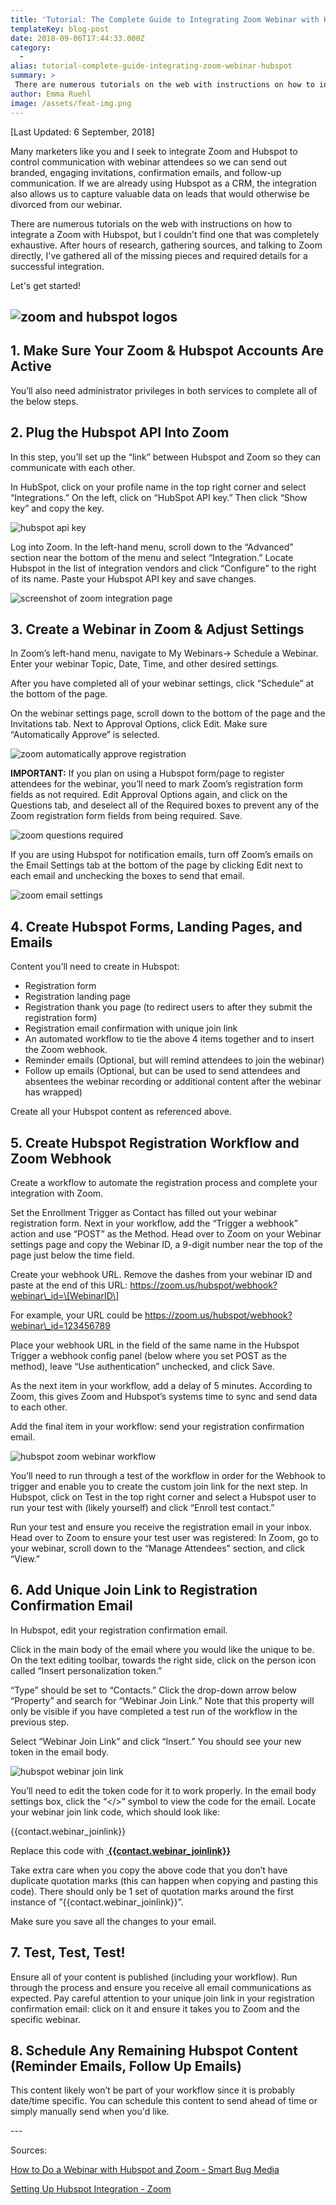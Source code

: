 ```yaml
---
title: 'Tutorial: The Complete Guide to Integrating Zoom Webinar with Hubspot'
templateKey: blog-post
date: 2018-09-06T17:44:33.000Z
category: 
  -
alias: tutorial-complete-guide-integrating-zoom-webinar-hubspot
summary: > 
 There are numerous tutorials on the web with instructions on how to integrate a Zoom with Hubspot, but I couldn't find one that was completely exhaustive. After hours of research, gathering sources, and talking to Zoom directly, I've gathered all of the missing pieces and required details for a successful integration. 
author: Emma Ruehl
image: /assets/feat-img.png
---
```


\[Last Updated: 6 September, 2018\]

Many marketers like you and I seek to integrate Zoom and Hubspot to control communication with webinar attendees so we can send out branded, engaging invitations, confirmation emails, and follow-up communication. If we are already using Hubspot as a CRM, the integration also allows us to capture valuable data on leads that would otherwise be divorced from our webinar.

There are numerous tutorials on the web with instructions on how to integrate a Zoom with Hubspot, but I couldn't find one that was completely exhaustive. After hours of research, gathering sources, and talking to Zoom directly, I've gathered all of the missing pieces and required details for a successful integration. 

Let's get started!

![zoom and hubspot logos](/assets/inline-images/zoom%2Bhubspot.png)
-------------------------------------------------------------------

1\. Make Sure Your Zoom & Hubspot Accounts Are Active
-----------------------------------------------------

You’ll also need administrator privileges in both services to complete all of the below steps.

2\. Plug the Hubspot API Into Zoom
----------------------------------

In this step, you’ll set up the “link” between Hubspot and Zoom so they can communicate with each other.

In HubSpot, click on your profile name in the top right corner and select “Integrations.” On the left, click on “HubSpot API key.” Then click “Show key” and copy the key.

![hubspot api key](/assets/inline-images/hubspot-api-key.png)

Log into Zoom. In the left-hand menu, scroll down to the “Advanced” section near the bottom of the menu and select “Integration.” Locate Hubspot in the list of integration vendors and click “Configure” to the right of its name. Paste your Hubspot API key and save changes.

![screenshot of zoom integration page](/assets/inline-images/zoom-integration_0.png)

3\. Create a Webinar in Zoom & Adjust Settings
----------------------------------------------

In Zoom’s left-hand menu, navigate to My Webinars→ Schedule a Webinar. Enter your webinar Topic, Date, Time, and other desired settings.

After you have completed all of your webinar settings, click “Schedule” at the bottom of the page.

On the webinar settings page, scroll down to the bottom of the page and the Invitations tab. Next to Approval Options, click Edit. Make sure “Automatically Approve” is selected.

![zoom automatically approve registration](/assets/inline-images/registration-automatically-approve.png)

**IMPORTANT:** If you plan on using a Hubspot form/page to register attendees for the webinar, you’ll need to mark Zoom’s registration form fields as not required. Edit Approval Options again, and click on the Questions tab, and deselect all of the Required boxes to prevent any of the Zoom registration form fields from being required. Save.

![zoom questions required](/assets/inline-images/questions-required.png)

If you are using Hubspot for notification emails, turn off Zoom’s emails on the Email Settings tab at the bottom of the page by clicking Edit next to each email and unchecking the boxes to send that email.

![zoom email settings](/assets/inline-images/email-settings.png)

4\. Create Hubspot Forms, Landing Pages, and Emails
---------------------------------------------------

Content you’ll need to create in Hubspot:

*   Registration form
*   Registration landing page
*   Registration thank you page (to redirect users to after they submit the registration form)
*   Registration email confirmation with unique join link
*   An automated workflow to tie the above 4 items together and to insert the Zoom webhook.
*   Reminder emails (Optional, but will remind attendees to join the webinar)
*   Follow up emails (Optional, but can be used to send attendees and absentees the webinar recording or additional content after the webinar has wrapped)

Create all your Hubspot content as referenced above.

5\. Create Hubspot Registration Workflow and Zoom Webhook
---------------------------------------------------------

Create a workflow to automate the registration process and complete your integration with Zoom.

Set the Enrollment Trigger as Contact has filled out your webinar registration form. Next in your workflow, add the “Trigger a webhook” action and use “POST” as the Method. Head over to Zoom on your Webinar settings page and copy the Webinar ID, a 9-digit number near the top of the page just below the time field.

Create your webhook URL. Remove the dashes from your webinar ID and paste at the end of this URL: https://zoom.us/hubspot/webhook?webinar\_id=\[WebinarID\]

For example, your URL could be https://zoom.us/hubspot/webhook?webinar\_id=123456789

Place your webhook URL in the field of the same name in the Hubspot Trigger a webhook config panel (below where you set POST as the method), leave “Use authentication” unchecked, and click Save.

As the next item in your workflow, add a delay of 5 minutes. According to Zoom, this gives Zoom and Hubspot’s systems time to sync and send data to each other.

Add the final item in your workflow: send your registration confirmation email.

![hubspot zoom webinar workflow](/assets/inline-images/hubspot-workflow.png)

You’ll need to run through a test of the workflow in order for the Webhook to trigger and enable you to create the custom join link for the next step. In Hubspot, click on Test in the top right corner and select a Hubspot user to run your test with (likely yourself) and click “Enroll test contact.”

Run your test and ensure you receive the registration email in your inbox. Head over to Zoom to ensure your test user was registered: In Zoom, go to your webinar, scroll down to the “Manage Attendees” section, and click “View.”

6\. Add Unique Join Link to Registration Confirmation Email
-----------------------------------------------------------

In Hubspot, edit your registration confirmation email.

Click in the main body of the email where you would like the unique to be. On the text editing toolbar, towards the right side, click on the person icon called “Insert personalization token.” 

“Type” should be set to “Contacts.” Click the drop-down arrow below “Property” and search for “Webinar Join Link.” Note that this property will only be visible if you have completed a test run of the workflow in the previous step.

Select “Webinar Join Link” and click “Insert.” You should see your new token in the email body.

![hubspot webinar join link](/assets/inline-images/hubspot-personalization-token.png)

You’ll need to edit the token code for it to work properly. In the email body settings box, click the “</>” symbol to view the code for the email. Locate your webinar join link code, which should look like:

{{contact.webinar\_joinlink}}

Replace this code with **<a href=”{{contact.webinar\_joinlink}}”> {{contact.webinar\_joinlink}} </a>**

Take extra care when you copy the above code that you don’t have duplicate quotation marks (this can happen when copying and pasting this code). There should only be 1 set of quotation marks around the first instance of ”{{contact.webinar\_joinlink}}”.

Make sure you save all the changes to your email.

7\. Test, Test, Test!
---------------------

Ensure all of your content is published (including your workflow). Run through the process and ensure you receive all email communications as expected. Pay careful attention to your unique join link in your registration confirmation email: click on it and ensure it takes you to Zoom and the specific webinar.

8\. Schedule Any Remaining Hubspot Content (Reminder Emails, Follow Up Emails)
------------------------------------------------------------------------------

This content likely won’t be part of your workflow since it is probably date/time specific. You can schedule this content to send ahead of time or simply manually send when you'd like.

\---

Sources:

[How to Do a Webinar with Hubspot and Zoom - Smart Bug Media](https://www.smartbugmedia.com/blog/how-to-do-a-webinar-with-hubspot-and-zoom )

[Setting Up Hubspot Integration - Zoom](https://support.zoom.us/hc/en-us/articles/215930143-Setting-Up-Hubspot-Integration)